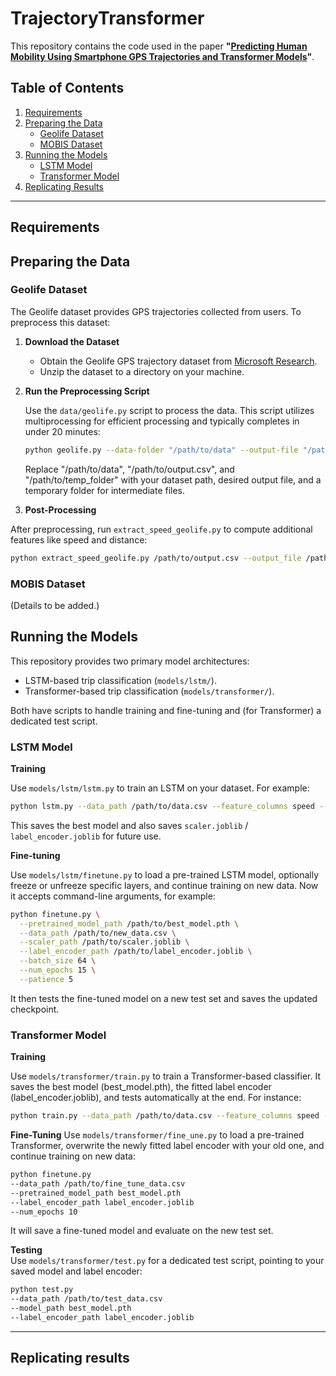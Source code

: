 # TrajectoryTransformer

This repository contains the code used in the paper **"[Predicting Human Mobility Using Smartphone GPS Trajectories and Transformer Models](#)"**. 

## Table of Contents

1. [Requirements](#requirements)
2. [Preparing the Data](#preparing-the-data)  
   - [Geolife Dataset](#geolife-dataset)  
   - [MOBIS Dataset](#mobis-dataset)  
3. [Running the Models](#running-the-models)  
   - [LSTM Model](#lstm-model)   
   - [Transformer Model](#transformer-model)  
4. [Replicating Results](#replicating-results)

---


## Requirements

## Preparing the Data

### Geolife Dataset

The Geolife dataset provides GPS trajectories collected from users. To preprocess this dataset:

1. **Download the Dataset**

   - Obtain the Geolife GPS trajectory dataset from [Microsoft Research](https://www.microsoft.com/en-us/research/publication/geolife-gps-trajectory-dataset-user-guide/).
   - Unzip the dataset to a directory on your machine.

2. **Run the Preprocessing Script**

   Use the `data/geolife.py` script to process the data. This script utilizes multiprocessing for efficient processing and typically completes in under 20 minutes:

   ```bash
   python geolife.py --data-folder "/path/to/data" --output-file "/path/to/output.csv" --temp-folder "/path/to/temp_folder"
   ```
   
   Replace "/path/to/data", "/path/to/output.csv", and "/path/to/temp_folder" with your dataset path, desired output file, and a temporary folder for intermediate files. 

3. **Post-Processing** 

After preprocessing, run `extract_speed_geolife.py` to compute additional features like speed and distance:

```bash
python extract_speed_geolife.py /path/to/output.csv --output_file /path/to/final_
``` 

### MOBIS Dataset

(Details to be added.)

## Running the Models
This repository provides two primary model architectures:

- LSTM-based trip classification (`models/lstm/`).
- Transformer-based trip classification (`models/transformer/`).

Both have scripts to handle training and fine-tuning and (for Transformer) a dedicated test script.

### LSTM Model

**Training**

Use `models/lstm/lstm.py` to train an LSTM on your dataset. For example:

```bash
python lstm.py --data_path /path/to/data.csv --feature_columns speed --target_column label
```

This saves the best model and also saves `scaler.joblib` / `label_encoder.joblib` for future use.

**Fine-tuning**

Use `models/lstm/finetune.py` to load a pre-trained LSTM model, optionally freeze or unfreeze specific layers, and continue training on new data. Now it accepts command-line arguments, for example:

```bash
python finetune.py \
  --pretrained_model_path /path/to/best_model.pth \
  --data_path /path/to/new_data.csv \
  --scaler_path /path/to/scaler.joblib \
  --label_encoder_path /path/to/label_encoder.joblib \
  --batch_size 64 \
  --num_epochs 15 \
  --patience 5
```

It then tests the fine-tuned model on a new test set and saves the updated checkpoint.


### Transformer Model

**Training**

Use `models/transformer/train.py` to train a Transformer-based classifier. It saves the best model (best_model.pth), the fitted label encoder (label_encoder.joblib), and tests automatically at the end. For instance:

```bash
python train.py --data_path /path/to/data.csv --feature_columns speed --target_column
```

**Fine-Tuning**
Use `models/transformer/fine_une.py` to load a pre-trained Transformer, overwrite the newly fitted label encoder with your old one, and continue training on new data:

```bash
python finetune.py
--data_path /path/to/fine_tune_data.csv
--pretrained_model_path best_model.pth
--label_encoder_path label_encoder.joblib
--num_epochs 10
```

It will save a fine-tuned model and evaluate on the new test set.

**Testing**  
Use `models/transformer/test.py` for a dedicated test script, pointing to your saved model and label encoder:

```bash
python test.py
--data_path /path/to/test_data.csv
--model_path best_model.pth
--label_encoder_path label_encoder.joblib
```

---

## Replicating results
